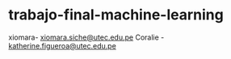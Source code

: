 # trabajo-final-machine-learning
xiomara- xiomara.siche@utec.edu.pe
Coralie - katherine.figueroa@utec.edu.pe

